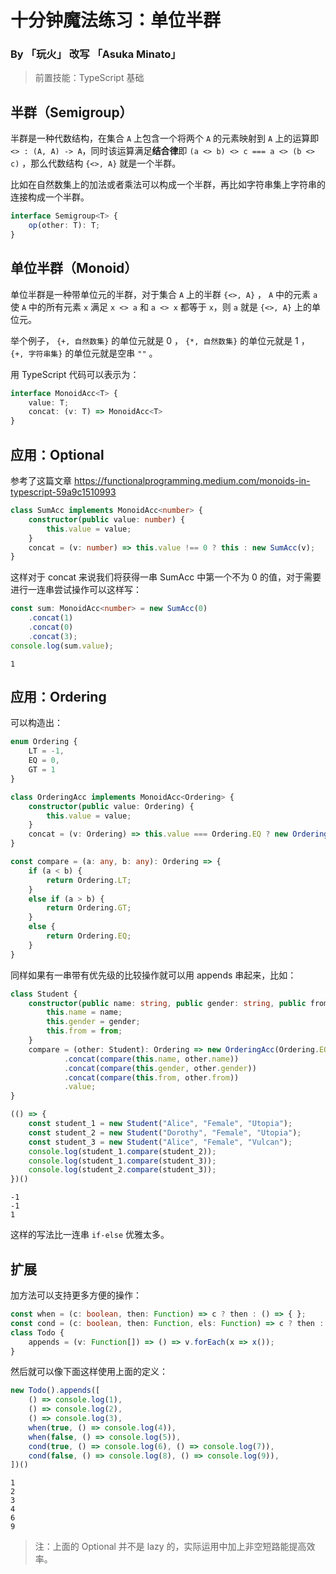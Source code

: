 # 十分钟魔法练习：单位半群

### By 「玩火」 改写 「Asuka Minato」

> 前置技能：TypeScript 基础

## 半群（Semigroup）

半群是一种代数结构，在集合 `A` 上包含一个将两个 `A` 的元素映射到 `A` 上的运算即 `<> : (A, A) -> A​` ，同时该运算满足**结合律**即 `(a <> b) <> c === a <> (b <> c)` ，那么代数结构 `{<>, A}` 就是一个半群。

比如在自然数集上的加法或者乘法可以构成一个半群，再比如字符串集上字符串的连接构成一个半群。

```ts
interface Semigroup<T> {
    op(other: T): T;
}
```

## 单位半群（Monoid）

单位半群是一种带单位元的半群，对于集合 `A` 上的半群 `{<>, A}` ， `A` 中的元素 `a` 使 `A` 中的所有元素 `x` 满足 `x <> a` 和 `a <> x` 都等于 `x`，则 `a` 就是 `{<>, A}` 上的单位元。

举个例子， `{+, 自然数集}` 的单位元就是 0 ， `{*, 自然数集}` 的单位元就是 1 ， `{+, 字符串集}` 的单位元就是空串 `""` 。

用 TypeScript 代码可以表示为：


<!-- #MonoidAcc -->
```ts
interface MonoidAcc<T> {
    value: T;
    concat: (v: T) => MonoidAcc<T>
}
```

## 应用：Optional

参考了这篇文章 https://functionalprogramming.medium.com/monoids-in-typescript-59a9c1510993

<!-- #sumacc -->
<!-- verifier:prepend-id-to-following:MonoidAcc -->
```ts
class SumAcc implements MonoidAcc<number> {
    constructor(public value: number) {
        this.value = value;
    }
    concat = (v: number) => this.value !== 0 ? this : new SumAcc(v);
}
```

这样对于 concat 来说我们将获得一串 SumAcc 中第一个不为 0 的值，对于需要进行一连串尝试操作可以这样写：

<!-- verifier:prepend-id-to-following:sumacc -->
<!-- verifier:prepend-id-to-following:MonoidAcc -->
<!-- #sumaccTest -->
```ts
const sum: MonoidAcc<number> = new SumAcc(0)
    .concat(1)
    .concat(0)
    .concat(3);
console.log(sum.value);
```

<!-- #sumaccTest-output -->
```
1
```

## 应用：Ordering

可以构造出：

<!-- verifier:prepend-id-to-following:MonoidAcc -->
<!-- #type -->
```ts
enum Ordering {
    LT = -1,
    EQ = 0,
    GT = 1
}

class OrderingAcc implements MonoidAcc<Ordering> {
    constructor(public value: Ordering) {
        this.value = value;
    }
    concat = (v: Ordering) => this.value === Ordering.EQ ? new OrderingAcc(v) : this;
}

const compare = (a: any, b: any): Ordering => {
    if (a < b) {
        return Ordering.LT;
    }
    else if (a > b) {
        return Ordering.GT;
    }
    else {
        return Ordering.EQ;
    }
}
```

同样如果有一串带有优先级的比较操作就可以用 appends 串起来，比如：

<!-- verifier:prepend-id-to-following:type -->
<!-- #Student -->
```ts
class Student {
    constructor(public name: string, public gender: string, public from: string) {
        this.name = name;
        this.gender = gender;
        this.from = from;
    }
    compare = (other: Student): Ordering => new OrderingAcc(Ordering.EQ)
            .concat(compare(this.name, other.name))
            .concat(compare(this.gender, other.gender))
            .concat(compare(this.from, other.from))
            .value;
}
```

<!-- verifier:prepend-id-to-following:Student -->
<!-- #testStudent -->
```ts
(() => {
    const student_1 = new Student("Alice", "Female", "Utopia");
    const student_2 = new Student("Dorothy", "Female", "Utopia");
    const student_3 = new Student("Alice", "Female", "Vulcan");
    console.log(student_1.compare(student_2));
    console.log(student_1.compare(student_3));
    console.log(student_2.compare(student_3));
})()
```

<!-- #testStudent-output -->
```
-1
-1
1
```


这样的写法比一连串 `if-else` 优雅太多。

## 扩展

加方法可以支持更多方便的操作：

<!-- #extend -->
```ts
const when = (c: boolean, then: Function) => c ? then : () => { };
const cond = (c: boolean, then: Function, els: Function) => c ? then : els;
class Todo {
    appends = (v: Function[]) => () => v.forEach(x => x());
}
```

然后就可以像下面这样使用上面的定义：

<!-- verifier:prepend-id-to-following:extend -->
<!-- #Todo -->
```ts
new Todo().appends([
    () => console.log(1),
    () => console.log(2),
    () => console.log(3),
    when(true, () => console.log(4)),
    when(false, () => console.log(5)),
    cond(true, () => console.log(6), () => console.log(7)),
    cond(false, () => console.log(8), () => console.log(9)),
])()
```


<!-- #Todo-output -->
```
1
2
3
4
6
9
```

> 注：上面的 Optional 并不是 lazy 的，实际运用中加上非空短路能提高效率。